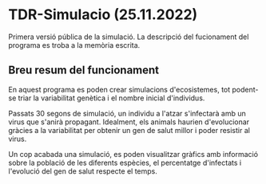 # TDR-Simulacio (25.11.2022)
Primera versió pública de la simulació. La descripció del fucionament del programa es troba a la memòria escrita.

## Breu resum del funcionament
En aquest programa es poden crear simulacions d'ecosistemes, tot podent-se triar la variabilitat genètica i el nombre inicial d'individus.

Passats 30 segons de simulació, un individu a l'atzar s'infectarà amb un virus que s'anirà propagant. Idealment, els animals haurien d'evolucionar gràcies a la variabilitat per obtenir un gen de salut millor i poder resistir al virus.

Un cop acabada una simulació, es poden visualitzar gràfics amb informació sobre la població de les diferents espècies, el percentatge d'infectats i l'evolució del gen de salut respecte el temps.
